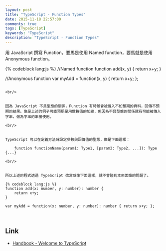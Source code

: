 ```yaml
---
layout: post
title: "TypeScript - Function Types"
date: 2015-11-18 22:57:00
comments: true
tags: [TypeScript]
keywords: "TypeScript"
description: "TypeScript - Function Types"
---
```


用 JavaScript 撰寫 Function，要馬是使用 Named function，要馬就是使用 Anonymous function。  

<!-- More -->

{% codeblock lang:js %}
//Named function
function add(x, y) {
    return x+y;
}

//Anonymous function
var myAdd = function(x, y) { return x+y; };
```

<br/>


因為 JavaScript 不具型態的關係，Function 有時候會被傳入不如預期的資料，回傳不預期的結果。像是上述的例子可能預期是用做數值的加總，但因為不具型態的關係就有可能被傳入字串，做為字串的串接使用。  

<br/> 


TypeScript 可以在定義方法時設定參數與回傳值的型態，像是下面這樣：  

    function functionName(param1: Type1, [param2: Type2, ...]): Type {...}

<br/>


所以上述的程式透過 TypeScript 改寫成像下面這樣，就不會碰到本來面臨的問題了。

{% codeblock lang:js %}
function add(x: number, y: number): number {
    return x+y;
}

var myAdd = function(x: number, y: number): number { return x+y; };
```

<br/>


Link
----
* [Handbook - Welcome to TypeScript](http://www.typescriptlang.org/Handbook#functions-function-types)
